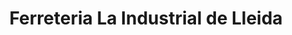 ---
title: "Ferreteria La Industrial de Lleida"
url: /lleida/ferreteria-la-industrial-de-lleida/
shop: Eisenwaren
---